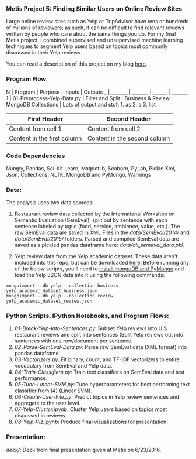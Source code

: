 ### Metis Project 5: Finding Similar Users on Online Review Sites

Large online review sites such as Yelp or TripAdvisor have tens or hundreds of millions of reviewers; as such, it can be difficult to find relevant reviews written by people who care about the same things you do. For my final Metis project, I combined supervised and unsupervised machine learning techniques to segment Yelp users based on topics most commonly discussed in their Yelp reviews.

You can read a description of this project on my blog [here](http://www.huguedata.com/2016/07/15/yelp-me-out/).


### Program Flow

N | Program | Purpose | Inputs | Outputs
_ | _______ | _______ | ______ | _______
1 | 01-Preprocess-Yelp-Data.py | Filter and Split | Business & Review MongoDB Collections | Lots of output and stuf: 1. as 2. a 3. list

First Header | Second Header
------------ | -------------
Content from cell 1 | Content from cell 2
Content in the first column | Content in the second column




### Code Dependencies
Numpy, Pandas, Sci-Kit Learn, Matplotlib, Seaborn, PyLab, Pickle
Xml, Json, Collections, NLTK, MongoDB and PyMongo, Warnings


### Data:
The analysis uses two data sources:

1. Restaurant review data collected by the International Workshop on Semantic Evaluation (SemEval), split out by sentence with each sentence labeled by topic (food, service, ambience, value, etc.). The raw SemEval data are saved in XML Files in the *data/SemEval/2014/* and *data/SemEval/2015/* folders.
Parsed and compiled SemEval data are saved as a pickled pandas dataframe here: *data/all_semeval_data.pkl*.

2. Yelp review data from the Yelp academic dataset. These data aren't included into this repo, but can be downloaded [here](https://www.yelp.com/dataset_challenge). Before running any of the below scripts, you'll need to [install mongoDB and PyMongo](https://docs.mongodb.com/manual/installation/) and load the Yelp JSON data into it using the following commands:

```
mongoimport --db yelp --collection business yelp_academic_dataset_business.json
mongoimport --db yelp --collection review yelp_academic_dataset_review.json
```


### Python Scripts, IPython Notebooks, and Program Flows:
1. *01-Break-Yelp-Into-Sentences.py*: Subset Yelp reviews into U.S. restaurant reviews and split into sentences (Split Yelp reviews out into sentences with one row/document per sentence.
2. *02-Parse-SemEval-Data.py*: Parse raw SemEval data (XML format) into pandas dataframe.
3. *03-Vectorizers.py*: Fit binary, count, and TF-IDF vectorizers to entire vocubulary from SemEval and Yelp data.
4. *04-Train-Classifiers.py*: Train text classifiers on SemEval data and test performance.
5. *05-Tune-Linear-SVM.py*: Tune hyperparameters for best performing text classifier from (4) (Linear SVM).
6. *06-Create-User-File.py*: Predict topics in Yelp review sentences and aggregate to the user level.
7. *07-Yelp-Cluster.ipynb*: Cluster Yelp users based on topics most discussed in reviews.
8. *08-Yelp-Viz.ipynb*: Produce final visualizations for presentation.


### Presentation:
*deck/*: Deck from final presentation given at Metis on 6/23/2016.